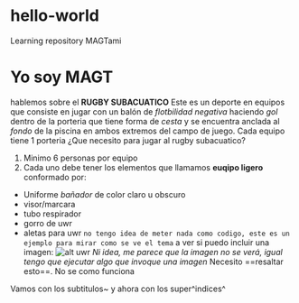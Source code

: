 # hello-world
Learning repository MAGTami
# Yo soy MAGT
hablemos sobre el **RUGBY SUBACUATICO**
Este es un deporte en equipos que consiste en jugar con un balón de *flotbilidad negativa* haciendo *gol* dentro de la porteria que tiene forma de *cesta* y se encuentra anclada al *fondo* de la piscina en ambos extremos del campo de juego. Cada equipo tiene 1 porteria
¿Que necesito para jugar al rugby subacuatico?
1. Minimo 6 personas por equipo
2. Cada uno debe tener los elementos que llamamos **euqipo ligero** conformado por:
  - Uniforme *bañador* de color claro u obscuro
  - visor/marcara
  - tubo respirador
  - gorro de uwr
  - aletas para uwr
`no tengo idea de meter nada como codigo, este es un ejemplo para mirar como se ve el tema`
a ver si puedo incluir una imagen:
![alt uwr](IMG-20200112-WA0015.jpg)
*Ni idea, me parece que la imagen no se verá, igual tengo que ejecutar algo que invoque una imagen*
Necesito ==resaltar esto==.  No se como funciona

Vamos con los subtitulos~
y ahora con los super^indices^










